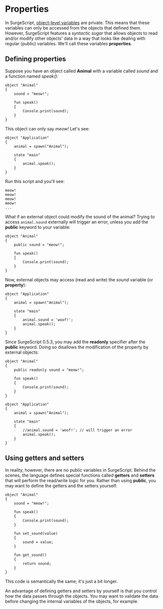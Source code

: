 Properties
==========

In SurgeScript, [object-level variables](variables) are private. This means that these variables can only be accessed from the objects that defined them. However, SurgeScript features a *syntactic sugar* that allows objects to read and/or modify other objects' data in a way that looks like dealing with regular (public) variables. We'll call these variables **properties**.

Defining properties
-------------------

Suppose you have an object called **Animal** with a variable called *sound* and a function named *speak()*:

```
object "Animal"
{
    sound = "meow!";

    fun speak()
    {
        Console.print(sound);
    }
}
```

This object can only say *meow!* Let's see:

```
object "Application"
{
    animal = spawn("Animal");

    state "main"
    {
        animal.speak();
    }
}
```

Run this script and you'll see:

```
meow!
meow!
meow!
meow!
...
```

What if an external object could modify the sound of the animal? Trying to access `animal.sound` externally will trigger an error, unless you add the **public** keyword to your variable:

```
object "Animal"
{
    public sound = "meow!";

    fun speak()
    {
        Console.print(sound);
    }
}
```

Now, external objects may access (read and write) the *sound* variable (or **property**):

```
object "Application"
{
    animal = spawn("Animal");

    state "main"
    {
        animal.sound = 'woof!';
        animal.speak();
    }
}
```

Since SurgeScript 0.5.3, you may add the **readonly** specifier after the **public** keyword. Doing so disallows the modification of the property by external objects:

```
object "Animal"
{
    public readonly sound = "meow!";

    fun speak()
    {
        Console.print(sound);
    }
}

object "Application"
{
    animal = spawn("Animal");

    state "main"
    {
        //animal.sound = 'woof!'; // will trigger an error
        animal.speak();
    }
}
```

Using getters and setters
-------------------------

In reality, however, there are no public variables in SurgeScript. Behind the scenes, the language defines special functions called **getters** and **setters** that will perform the read/write logic for you. Rather than using **public**, you may want to define the getters and the setters yourself:

```
object "Animal"
{
    sound = "meow!";

    fun speak()
    {
        Console.print(sound);
    }

    fun set_sound(value)
    {
        sound = value;
    }

    fun get_sound()
    {
        return sound;
    }
}
```

This code is semantically the same; it's just a bit longer.

An advantage of defining getters and setters by yourself is that you control how the data passes through the objects. You may want to validate the data before changing the internal variables of the objects, for example.
